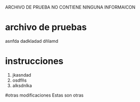 ARCHIVO DE PRUEBA NO CONTIENE NINGUNA INFORMAICON


# archivo de pruebas
asnfda dadkladad  dñlamd


# instrucciones
1. jkasndad
2. osdfñs
3. alksdnlka

#otras modificaciones
Estas son otras